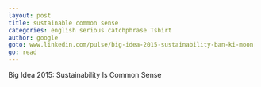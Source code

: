 ```yaml
---
layout: post
title: sustainable common sense
categories: english serious catchphrase Tshirt
author: google
goto: www.linkedin.com/pulse/big-idea-2015-sustainability-ban-ki-moon
go: read
---
```

Big Idea 2015: Sustainability Is Common Sense
